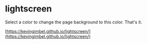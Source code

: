 # lightscreen

Select a color to change the page background to this color. That's it.

[https://kevingimbel.github.io/lightscreen/](https://kevingimbel.github.io/lightscreen/)
